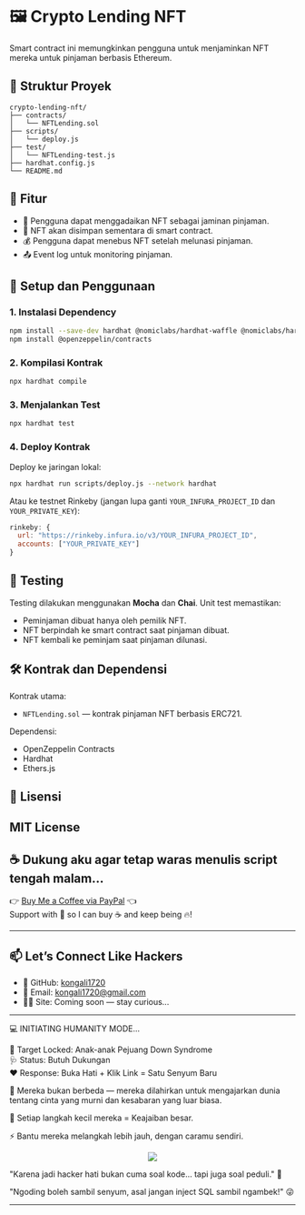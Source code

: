 # 🖼️ Crypto Lending NFT

Smart contract ini memungkinkan pengguna untuk menjaminkan NFT mereka untuk pinjaman berbasis Ethereum.

## 📁 Struktur Proyek

```
crypto-lending-nft/
├── contracts/
│   └── NFTLending.sol
├── scripts/
│   └── deploy.js
├── test/
│   └── NFTLending-test.js
├── hardhat.config.js
└── README.md
```

## 🔧 Fitur

- 📌 Pengguna dapat menggadaikan NFT sebagai jaminan pinjaman.
- 🔐 NFT akan disimpan sementara di smart contract.
- 💰 Pengguna dapat menebus NFT setelah melunasi pinjaman.
- 📤 Event log untuk monitoring pinjaman.

## 🚀 Setup dan Penggunaan

### 1. Instalasi Dependency

```bash
npm install --save-dev hardhat @nomiclabs/hardhat-waffle @nomiclabs/hardhat-ethers ethers chai
npm install @openzeppelin/contracts
```

### 2. Kompilasi Kontrak

```bash
npx hardhat compile
```

### 3. Menjalankan Test

```bash
npx hardhat test
```

### 4. Deploy Kontrak

Deploy ke jaringan lokal:

```bash
npx hardhat run scripts/deploy.js --network hardhat
```

Atau ke testnet Rinkeby (jangan lupa ganti `YOUR_INFURA_PROJECT_ID` dan `YOUR_PRIVATE_KEY`):

```js
rinkeby: {
  url: "https://rinkeby.infura.io/v3/YOUR_INFURA_PROJECT_ID",
  accounts: ["YOUR_PRIVATE_KEY"]
}
```

## 🧪 Testing

Testing dilakukan menggunakan **Mocha** dan **Chai**. Unit test memastikan:
- Peminjaman dibuat hanya oleh pemilik NFT.
- NFT berpindah ke smart contract saat pinjaman dibuat.
- NFT kembali ke peminjam saat pinjaman dilunasi.

## 🛠️ Kontrak dan Dependensi

Kontrak utama:
- `NFTLending.sol` — kontrak pinjaman NFT berbasis ERC721.

Dependensi:
- OpenZeppelin Contracts
- Hardhat
- Ethers.js

## 📄 Lisensi

MIT License
---

## ☕ Dukung aku agar tetap waras menulis script tengah malam...

👉 [Buy Me a Coffee via PayPal](https://www.paypal.com/paypalme/bungtempong99) 👈  
Support with 💸 so I can buy ☕ and keep being 🔥!

---

## 📫 Let’s Connect Like Hackers

- 🧙 GitHub: [kongali1720](https://github.com/kongali1720)
- 💌 Email: [kongali1720@gmail.com](mailto:kongali1720@gmail.com)
- 🕵️‍♂️ Site: Coming soon — stay curious...

---

💻 INITIATING HUMANITY MODE...

🎯 Target Locked: Anak-anak Pejuang Down Syndrome  
🩺 Status: Butuh Dukungan  
❤️ Response: Buka Hati + Klik Link = Satu Senyum Baru

🧬 Mereka bukan berbeda — mereka dilahirkan untuk mengajarkan dunia tentang cinta yang murni dan kesabaran yang luar biasa.

👣 Setiap langkah kecil mereka = Keajaiban besar.

⚡ Bantu mereka melangkah lebih jauh, dengan caramu sendiri.

<p align="center">
  <a href="https://mydonation4ds.github.io/" target="_blank">
    <img src="https://img.shields.io/badge/SUPPORT--NOW-%F0%9F%A7%A1-orange?style=for-the-badge&logo=heart" />
  </a>
</p>

"Karena jadi hacker hati bukan cuma soal kode... tapi juga soal peduli." 🖤

"Ngoding boleh sambil senyum, asal jangan inject SQL sambil ngambek!" 😜

---
